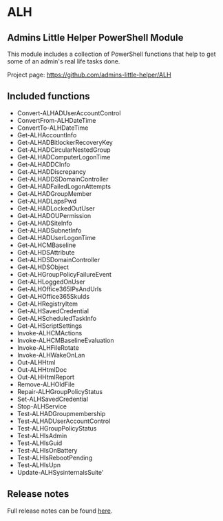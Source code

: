 # ALH

## Admins Little Helper PowerShell Module

This module includes a collection of PowerShell functions that help to get some of an admin's real life tasks done.

Project page: <https://github.com/admins-little-helper/ALH>

## Included functions

* Convert-ALHADUserAccountControl
* ConvertFrom-ALHDateTime
* ConvertTo-ALHDateTime
* Get-ALHAccountInfo
* Get-ALHADBitlockerRecoveryKey
* Get-ALHADCircularNestedGroup
* Get-ALHADComputerLogonTime
* Get-ALHADDCInfo
* Get-ALHADDiscrepancy
* Get-ALHADDSDomainController
* Get-ALHADFailedLogonAttempts
* Get-ALHADGroupMember
* Get-ALHADLapsPwd
* Get-ALHADLockedOutUser
* Get-ALHADOUPermission
* Get-ALHADSiteInfo
* Get-ALHADSubnetInfo
* Get-ALHADUserLogonTime
* Get-ALHCMBaseline
* Get-ALHDSAttribute
* Get-ALHDSDomainController
* Get-ALHDSObject
* Get-ALHGroupPolicyFailureEvent
* Get-ALHLoggedOnUser
* Get-ALHOffice365IPsAndUrls
* Get-ALHOffice365SkuIds
* Get-ALHRegistryItem
* Get-ALHSavedCredential
* Get-ALHScheduledTaskInfo
* Get-ALHScriptSettings
* Invoke-ALHCMActions
* Invoke-ALHCMBaselineEvaluation
* Invoke-ALHFileRotate
* Invoke-ALHWakeOnLan
* Out-ALHHtml
* Out-ALHHtmlDoc
* Out-ALHHtmlReport
* Remove-ALHOldFile
* Repair-ALHGroupPolicyStatus
* Set-ALHSavedCredential
* Stop-ALHService
* Test-ALHADGroupmembership
* Test-ALHADUserAccountControl
* Test-ALHGroupPolicyStatus
* Test-ALHIsAdmin
* Test-ALHIsGuid
* Test-ALHIsOnBattery
* Test-ALHIsRebootPending
* Test-ALHIsUpn
* Update-ALHSysinternalsSuite'

## Release notes

Full release notes can be found [here](./ReleaseNotes.md).
